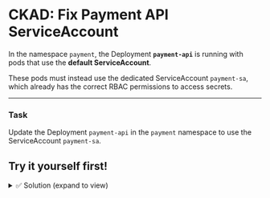 # CKAD: Fix Payment API ServiceAccount


In the namespace `payment`, the Deployment **`payment-api`** is running with pods that use the **default ServiceAccount**.  

These pods must instead use the dedicated ServiceAccount `payment-sa`, which already has the correct RBAC permissions to access secrets.

---

### Task
Update the Deployment `payment-api` in the `payment` namespace to use the ServiceAccount `payment-sa`.


## Try it yourself first!

<details><summary>✅ Solution (expand to view)</summary>

```bash
kubectl -n payment set serviceaccount deployment/payment-api payment-sa
```
```bash
#Alternative Step
K -n payment edit deployment/payment
# edit the Deployment to include serviceAccountName: payment-sa
```

```yaml
apiVersion: apps/v1
kind: Deployment
metadata:
  name: payment-api
  namespace: payment
spec:
  replicas: 1
  selector:
    matchLabels:
      app: payment-api
  template:
    metadata:
      labels:
        app: payment-api
    spec:
      serviceAccountName: payment-sa   # ✅ Fixed here
      containers:
      - name: payment-api
        image: nginx:1.25.3
        command: ["/bin/sh","-c","echo starting payment api && sleep 3600"]
```

</details>
